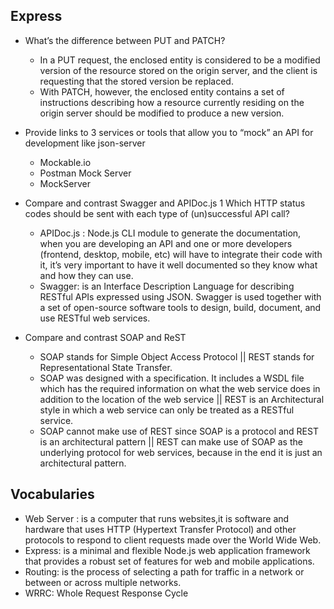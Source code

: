 ## Express

- What’s the difference between PUT and PATCH?
    - In a PUT request, the enclosed entity is considered to be a modified version of the resource stored on the origin server, and the client is requesting that the stored version be replaced.
    - With PATCH, however, the enclosed entity contains a set of instructions describing how a resource currently residing on the origin server should be modified to produce a new version.

- Provide links to 3 services or tools that allow you to “mock” an API for development like json-server
    - Mockable.io
    - Postman Mock Server
    - MockServer

- Compare and contrast Swagger and APIDoc.js 1 Which HTTP status codes should be sent with each type of (un)successful API call?
    - APIDoc.js : Node.js CLI module to generate the documentation, when you are developing an API and one or more developers (frontend, desktop, mobile, etc) will have to integrate their code with it, it’s very important to have it well documented so they know what and how they can use.
    - Swagger: is an Interface Description Language for describing RESTful APIs expressed using JSON. Swagger is used together with a set of open-source software tools to design, build, document, and use RESTful web services.

- Compare and contrast SOAP and ReST
    - SOAP stands for Simple Object Access Protocol || REST stands for Representational State Transfer.
    - SOAP was designed with a specification. It includes a WSDL file which has the required information on what the web service does in addition to the location of the web service || REST is an Architectural style in which a web service can only be treated as a RESTful service.
    - SOAP cannot make use of REST since SOAP is a protocol and REST is an architectural pattern || REST can make use of SOAP as the underlying protocol for web services, because in the end it is just an architectural pattern.





## Vocabularies 
- Web Server : is a computer that runs websites,it is software and hardware that uses HTTP (Hypertext Transfer Protocol) and other protocols to respond to client requests made over the World Wide Web. 
- Express: is a minimal and flexible Node.js web application framework that provides a robust set of features for web and mobile applications.
- Routing: is the process of selecting a path for traffic in a network or between or across multiple networks.
- WRRC: Whole Request Response Cycle